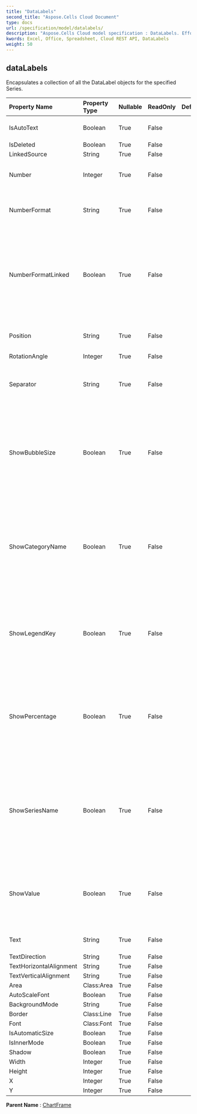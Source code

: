 ```yaml
---
title: "DataLabels"
second_title: "Aspose.Cells Cloud Document"
type: docs
url: /specification/model/datalabels/
description: "Aspose.Cells Cloud model specification : DataLabels. Effortlessly handle Excel and other spreadsheet documents with features like opening, generating, editing, splitting, merging, comparing, and converting."
kwords: Excel, Office, Spreadsheet, Cloud REST API, DataLabels
weight: 50
---
```


## **dataLabels**

Encapsulates a collection of all the DataLabel objects for the specified Series. 

| Property Name | Property Type | Nullable |  ReadOnly | DefaultValue | Description | 
| :- | :- | :- |:- |  :- | :- |
| IsAutoText | Boolean | True |  False |  | Indicates the text is auto generated. |  
| IsDeleted | Boolean | True |  False |  |  |  
| LinkedSource | String | True |  False |  |  |  
| Number | Integer | True |  False |  | Gets and sets the built-in number format. |  
| NumberFormat | String | True |  False |  | Represents the format string for the DataLabels object. |  
| NumberFormatLinked | Boolean | True |  False |  | True if the number format is linked to the cells                         (so that the number format changes in the labels when it changes in the cells). |  
| Position | String | True |  False |  | Represents the position of the data label. |  
| RotationAngle | Integer | True |  False |  |  |  
| Separator | String | True |  False |  | Gets or sets the separator type used for the data labels on a chart. |  
| ShowBubbleSize | Boolean | True |  False |  | Represents a specified chart's data label percentage value display behavior. True displays the percentage value. False to hide. |  
| ShowCategoryName | Boolean | True |  False |  | Represents a specified chart's data label category name display behavior.True to display the category name for the data labels on a chart. False to hide. |  
| ShowLegendKey | Boolean | True |  False |  | Represents a specified chart's data label legend key display behavior.                        True if the data label legend key is visible. |  
| ShowPercentage | Boolean | True |  False |  | Represents a specified chart's data label percentage value display behavior. True displays the percentage value. False to hide. |  
| ShowSeriesName | Boolean | True |  False |  | Returns or sets a Boolean to indicate the series name display behavior for the data labels on a chart.                        True to show the series name. False to hide. |  
| ShowValue | Boolean | True |  False |  | Represents a specified chart's data label values display behavior. True displays the values. False to hide. |  
| Text | String | True |  False |  | Gets or sets the text of data label. |  
| TextDirection | String | True |  False |  |  |  
| TextHorizontalAlignment | String | True |  False |  |  |  
| TextVerticalAlignment | String | True |  False |  |  |  
| Area | Class:Area | True |  False |  |  |  
| AutoScaleFont | Boolean | True |  False |  |  |  
| BackgroundMode | String | True |  False |  |  |  
| Border | Class:Line | True |  False |  |  |  
| Font | Class:Font | True |  False |  |  |  
| IsAutomaticSize | Boolean | True |  False |  |  |  
| IsInnerMode | Boolean | True |  False |  |  |  
| Shadow | Boolean | True |  False |  |  |  
| Width | Integer | True |  False |  |  |  
| Height | Integer | True |  False |  |  |  
| X | Integer | True |  False |  |  |  
| Y | Integer | True |  False |  |  |  

**Parent Name** : [ChartFrame](/specification/model/chartframe)

